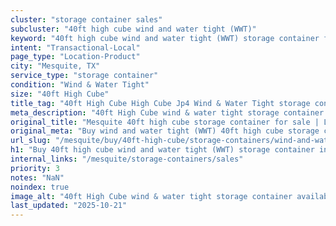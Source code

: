 ```yaml
---
cluster: "storage container sales"
subcluster: "40ft high cube wind and water tight (WWT)"
keyword: "40ft high cube wind and water tight (WWT) storage container for sale Mesquite, TX"
intent: "Transactional-Local"
page_type: "Location-Product"
city: "Mesquite, TX"
service_type: "storage container"
condition: "Wind & Water Tight"
size: "40ft High Cube"
title_tag: "40ft High Cube High Cube Jp4 Wind & Water Tight storage container Sales in Mesquite | LC Container"
meta_description: "40ft High Cube wind & water tight storage container sales in Mesquite. High cube containers with extra height. Fast delivery, competitive pricing. Serving storage containers area. Quote ID: CEN. Call (214) 524-4168 for your free quote today."
original_title: "Mesquite 40ft high cube storage container for sale | LC"
original_meta: "Buy wind and water tight (WWT) 40ft high cube storage container sale with local delivery in Mesquite, TX. LC Container — local Since 2003. Request a fast quote today."
url_slug: "/mesquite/buy/40ft-high-cube/storage-containers/wind-and-water-tight-wwt"
h1: "Buy 40ft high cube wind and water tight (WWT) storage container in Mesquite"
internal_links: "/mesquite/storage-containers/sales"
priority: 3
notes: "NaN"
noindex: true
image_alt: "40ft High Cube wind & water tight storage container available for delivery in Mesquite"
last_updated: "2025-10-21"
---
```


<!-- TODO: Add unique city/inventory copy, images, and internal links here. -->
